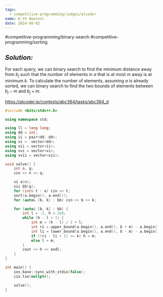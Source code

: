 ```yaml
---
tags:
  - competitive-programming/judges/atcoder
name: K-th Nearest
date: 2024-08-02
---
```

#competitive-programming/binary-search #competitive-programming/sorting 
## _Solution:_
For each query, we can binary search to find the minimum distance away from $b_j$ such that the number of elements in $a$ that is at most $m$ away is at minimum $k$. To calculate the number of elements, assuming $a$ is already sorted, we can binary search to find the two bounds of elements between $b_j-m$ and $b_j+m$.

https://atcoder.jp/contests/abc364/tasks/abc364_d
```cpp
#include <bits/stdc++.h>

using namespace std;

using ll = long long;
using dd = int;
using ii = pair<dd, dd>;
using vi =  vector<dd>;
using vii = vector<ii>;
using vvi = vector<vi>;
using vvii = vector<vii>;

void solve() {
    int n, q;
    cin >> n >> q;

    vi a(n);
    vii bb(q);
    for (int& t : a) cin >> t;
    sort(a.begin(), a.end());
    for (auto& [b, k] : bb) cin >> b >> k;

    for (auto& [b, k] : bb) {
        int l = -1, h = 2e8;
        while (h - l > 1) {
            int m = (h - l) / 2 + l;
            int ri = upper_bound(a.begin(), a.end(), b + m) - a.begin() - 1;
            int li = lower_bound(a.begin(), a.end(), b - m) - a.begin();
            if ((ri - li + 1) >= k) h = m;
            else l = m;
        }
        cout << h << endl;
    }
}

int main() {
    ios_base::sync_with_stdio(false);
    cin.tie(nullptr);

    solve();
}
```